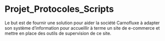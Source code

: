﻿
# Projet_Protocoles_Scripts
Le but est de  fournir une solution pour aider la société Carnofluxe à adapter son système d’information pour accueillir à terme un site de e-commerce et mettre en place des outils de supervision de ce site.


